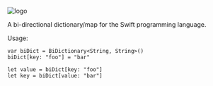 ![logo](https://github.com/schmittsfn/BiDictionary/assets/1940017/abe75c9d-0493-44b7-9c4c-ab486dbab2a2)


A bi-directional dictionary/map for the Swift programming language.


Usage:
```
var biDict = BiDictionary<String, String>()
biDict[key: "foo"] = "bar"

let value = biDict[key: "foo"]
let key = biDict[value: "bar"]
```

